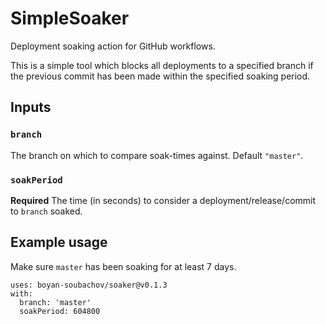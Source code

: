 # SimpleSoaker
Deployment soaking action for GitHub workflows.

This is a simple tool which blocks all deployments to a specified branch if the previous commit has been made within the
specified soaking period.

## Inputs

### `branch`

The branch on which to compare soak-times against. Default `"master"`.

### `soakPeriod`

**Required** The time (in seconds) to consider a deployment/release/commit to `branch` soaked.

## Example usage

Make sure `master` has been soaking for at least 7 days.

```
uses: boyan-soubachov/soaker@v0.1.3
with:
  branch: 'master'
  soakPeriod: 604800
```
